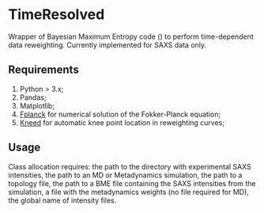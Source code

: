 # TimeResolved

Wrapper of Bayesian Maximum Entropy code () to perform time-dependent data reweighting. Currently implemented for SAXS data only. 

## Requirements
1. Python > 3.x;
2. Pandas;
3. Matplotlib; 
4. [Fplanck](https://github.com/johnaparker/fplanck) for numerical solution of the Fokker-Planck equation;
5. [Kneed](https://github.com/arvkevi/kneed) for automatic knee point location in reweighting curves;

## Usage
Class allocation requires: the path to the directory with experimental SAXS intensities, the path to an MD or Metadynamics simulation, the path to a topology file, the path to a BME file containing the SAXS intensities from the simulation, a file with the metadynamics weights (no file required for MD), the global name of intensity files. 

